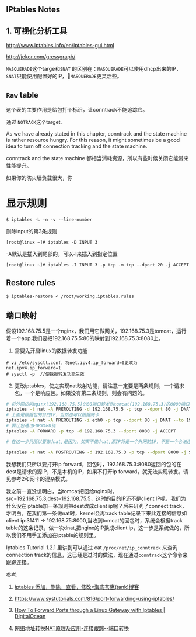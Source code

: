 IPtables Notes
-----

## 1. 可视化分析工具

http://www.iptables.info/en/iptables-gui.html

http://jekor.com/gressgraph/

`MASQUERADE`这个targe和`SNAT` 的区别在：`MASQUERADE`可以使用dhcp出来的IP， `SNAT`只能使用配置好的IP，`MASQUERADE`更灵活些。

## `Raw` table

这个表的主要作用是给包打个标识，让conntrack不能追踪它。

通过 `NOTRACK`这个target.

As we have already stated in this chapter, conntrack and the state machine is rather resource hungry. For this reason, it might sometimes be a good idea to turn off connection tracking and the state machine.

conntrack and the state machine 都相当消耗资源，所以有些时候关闭它能带来性能提升。

如果你的防火墙负载很大，你

# 显示规则

```
$ iptables -L -n -v --line-number
```

删除input的第3条规则  

```
[root@linux ~]# iptables -D INPUT 3  
```

-A默认是插入到尾部的，可以-I来插入到指定位置

```
[root@linux ~]# iptables -I INPUT 3 -p tcp -m tcp --dport 20 -j ACCEPT
```

## Restore rules

```
$ iptables-restore < /root/working.iptables.rules
```

## 端口映射

假设192.168.75.5是一个nginx，我们用它做网关，192.168.75.3是tomcat，运行着一个app.我们要把192.168.75.5:80的映射到192.168.75.3:8080上。

1. 需要先开启linux的数据转发功能

```
# vi /etc/sysctl.conf，将net.ipv4.ip_forward=0更改为net.ipv4.ip_forward=1
# sysctl -p  //使数据转发功能生效
```

2. 更改iptables，使之实现nat映射功能，请注意一定要是两条规则，一个请求包，一个是响应包。如果没有第二条规则，则会有问题的。

```bash
# 将外网访问nginx(192.168.75.5)的80端口转发到tomcat(192.168.75.3)的8000端口。
iptables -t nat -A PREROUTING -d 192.168.75.5 -p tcp --dport 80 -j DNAT --to-destination 192.168.75.3:8000
# 上面是根据包的目的IP，当然也可以根据网卡
iptables -t nat -A PREROUTING -i eth0 -p tcp --dport 80 -j DNAT --to 192.168.75.3:8080
# 要让包通过FORWARD链
iptables -A FORWARD -p tcp -d 192.168.75.3 --dport 8080 -j ACCEPT

# 在这一步只所以要做dnat,是因为，如果不做dnat,源IP将是一个外网的IP，不是一个合法连接了。所以这一步要将源ip改为nginx的192.168.75.5，让tomcat把包回到这儿。

iptables -t nat -A POSTROUTING -d 192.168.75.3 -p tcp --dport 8000 -j SNAT --to 192.168.75.5
```

我想我们只所以要打开ip forward，回包时，192.168.75.3:8080返回的包的在dest是请求的源IP，不是本机的IP，如果不打开ip forward，就无法实现转发。请见参考2和网卡的混杂模式。

我之前一直没想明白，当tomcat把回给nginx时，src=192.168.75.3,dest=192.168.75.5，这时的目的IP还不是client IP呢，我们为什么没在iptable加一条规则把dest改成client ip呢？后来研究了connect track，才明白。在我们第一条做nat时，kernel会再track table记录下来此连接的信息如client ip:31411 -> 192.168.75:8000,当收到tomcat的回包时，系统会根据track table的这条记录，做一次dnat,把nginx的IP换成client ip，这一步是系统做的，所以我们不用手工添加在iptable的规则里。

Iptables Tutorial 1.2.1 里讲到可以通过 cat `/proc/net/ip_conntrack` 来查询connection track的信息，这已经是过时的做法，现在通过`conntrack`这个命令来跟踪连接。

参考:

1. [iptables 添加，删除，查看，修改&laquo;海底苍鹰(tank)博客](http://blog.51yip.com/linux/1404.html)

2. https://www.systutorials.com/816/port-forwarding-using-iptables/

3. [How To Forward Ports through a Linux Gateway with Iptables | DigitalOcean](https://www.digitalocean.com/community/tutorials/how-to-forward-ports-through-a-linux-gateway-with-iptables)

4. [网络地址转换NAT原理及应用-连接跟踪--端口转换](https://blog.csdn.net/tycoon1988/article/details/40782269)
